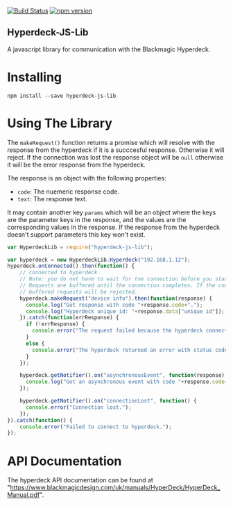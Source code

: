 [![Build Status](https://travis-ci.org/LA1TV/Hyperdeck-JS-Lib.svg?branch=master)](https://travis-ci.org/LA1TV/Hyperdeck-JS-Lib)
[![npm version](https://badge.fury.io/js/hyperdeck-js-lib.svg)](https://badge.fury.io/js/hyperdeck-js-lib)

Hyperdeck-JS-Lib
----------------
A javascript library for communication with the Blackmagic Hyperdeck.

# Installing
`npm install --save hyperdeck-js-lib`

# Using The Library
The `makeRequest()` function returns a promise which will resolve with the response from the hyperdeck if it is a succcesful response. Otherwise it will reject. If the connection was lost the response object will be `null` otherwise it will be the error response from the hyperdeck.

The response is an object with the following properties:
- `code`: The nuemeric response code.
- `text`: The response text.

It may contain another key `params` which will be an object where the keys are the parameter keys in the response, and the values are the corresponding values in the response. If the response from the hyperdeck doesn't support parameters this key won't exist.

```javascript
var HyperdeckLib = require("hyperdeck-js-lib");

var hyperdeck = new HyperdeckLib.Hyperdeck("192.168.1.12");
hyperdeck.onConnected().then(function() {
	// connected to hyperdeck
	// Note: you do not have to wait for tne connection before you start making requests.
	// Requests are buffered until the connection completes. If the connection fails, any
	// buffered requests will be rejected.
	hyperdeck.makeRequest("device info").then(function(response) {
	  console.log("Got response with code "+response.code+".");
	  console.log("Hyperdeck unique id: "+response.data["unique id"]);
	}).catch(function(errResponse) {
	  if (!errResponse) {
	    console.error("The request failed because the hyperdeck connection was lost.");
	  }
	  else {
	    console.error("The hyperdeck returned an error with status code "+errResponse.code+".");
	  }
	});

	hyperdeck.getNotifier().on("asynchronousEvent", function(response) {
	  console.log("Got an asynchronous event with code "+response.code+".");
	});

	hyperdeck.getNotifier().on("connectionLost", function() {
	  console.error("Connection lost.");
	});
}).catch(function() {
	console.error("Failed to connect to hyperdeck.");
});
```

# API Documentation
The hyperdeck API documentation can be found at "https://www.blackmagicdesign.com/uk/manuals/HyperDeck/HyperDeck_Manual.pdf".
